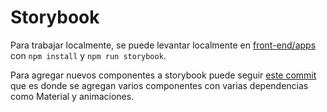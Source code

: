 # Storybook

Para trabajar localmente, se puede levantar localmente en [front-end/apps](../front-end/apps/) con `npm install` y `npm run storybook`. 

Para agregar nuevos componentes a storybook puede seguir [este commit](https://gitlab.lamansys.ar/minsal/hsi/-/commit/ab487824a27c74b48a5b16a2820599f063b0292e) que es donde se agregan varios componentes con varias dependencias como Material y animaciones.